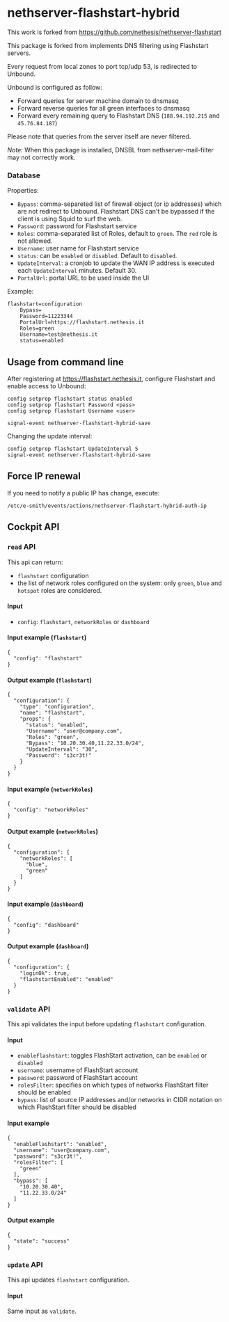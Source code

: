 # nethserver-flashstart-hybrid

This work is forked from https://github.com/nethesis/nethserver-flashstart

This package is forked from implements DNS filtering using Flashstart servers.

Every request from local zones to port tcp/udp 53, is redirected to Unbound.

Unbound is configured as follow:

- Forward queries for server machine domain to dnsmasq
- Forward reverse queries for all green interfaces to dnsmasq
- Forward every remaining query to Flashstart DNS (``188.94.192.215`` and ``45.76.84.187``)

Please note that queries from the server itself are never filtered.

*Note:* When this package is installed, DNSBL from nethserver-mail-filter may not correctly work.

### Database

Properties:
- ``Bypass``: comma-separeted list of firewall object (or ip addresses) which are not redirect to Unbound.
  Flashstart DNS can't be bypassed if the client is using Squid to surf the web.
- ``Password``: password for Flashstart service
- ``Roles``: comma-separated list of Roles, default to ``green``. The ``red`` role is not allowed.
- ``Username``: user name for Flashstart service
- ``status``: can be ``enabled`` or ``disabled``. Default to ``disabled``.
- ``UpdateInterval``: a cronjob to update the WAN IP address is executed each ``UpdateInterval`` minutes. Default 30.
- ``PortalUrl``: portal URL to be used inside the UI

Example:
```
flashstart=configuration
    Bypass=
    Password=11223344
    PortalUrl=https://flashstart.nethesis.it
    Roles=green
    Username=test@nethesis.it
    status=enabled

```


## Usage from command line

After registering at https://flashstart.nethesis.it,
configure Flashstart and enable access to Unbound:

```
config setprop flashstart status enabled
config setprop flashstart Password <pass>
config setprop flashstart Username <user>

signal-event nethserver-flashstart-hybrid-save
```

Changing the update interval:

```
config setprop flashstart UpdateInterval 5
signal-event nethserver-flashstart-hybrid-save
```

## Force IP renewal

If you need to notify a public IP has change, execute:
```
/etc/e-smith/events/actions/nethserver-flashstart-hybrid-auth-ip
```

## Cockpit API

### `read` API

This api can return:

- `flashstart` configuration
- the list of network roles configured on the system: only `green`, `blue` and `hotspot` roles are considered.

#### Input

- `config`: `flashstart`, `networkRoles` or `dashboard`

#### Input example (`flashstart`)

```
{
  "config": "flashstart"
}
```

#### Output example (`flashstart`)
```
{
  "configuration": {
    "type": "configuration",
    "name": "flashstart",
    "props": {
      "status": "enabled",
      "Username": "user@company.com",
      "Roles": "green",
      "Bypass": "10.20.30.40,11.22.33.0/24",
      "UpdateInterval": "30",
      "Password": "s3cr3t!"
    }
  }
}
```

#### Input example (`networkRoles`)
```
{
  "config": "networkRoles"
}
```

#### Output example (`networkRoles`)
```
{
  "configuration": {
    "networkRoles": [
      "blue",
      "green"
    ]
  }
}
```

#### Input example (`dashboard`)

```
{
  "config": "dashboard"
}
```

#### Output example (`dashboard`)
```
{
  "configuration": {
    "loginOk": true,
    "flashstartEnabled": "enabled"
  }
}
```

### `validate` API

This api validates the input before updating `flashstart` configuration.

#### Input

- `enableFlashstart`: toggles FlashStart activation, can be `enabled` or `disabled`
- `username`: username of FlashStart account
- `password`: password of FlashStart account
- `rolesFilter`: specifies on which types of networks FlashStart filter should be enabled
- `bypass`: list of source IP addresses and/or networks in CIDR notation on which FlashStart filter should be disabled

#### Input example

```
{
  "enableFlashstart": "enabled",
  "username": "user@company.com",
  "password": "s3cr3t!",
  "rolesFilter": [
    "green"
  ],
  "bypass": [
    "10.20.30.40",
    "11.22.33.0/24"
  ]
}
```

#### Output example
```
{
  "state": "success"
}
```

### `update` API

This api updates `flashstart` configuration.

#### Input

Same input as `validate`.
